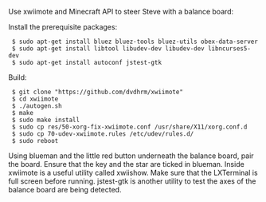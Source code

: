 Use xwiimote and Minecraft API to steer Steve with a balance board:

Install the prerequisite packages:

     $ sudo apt-get install bluez bluez-tools bluez-utils obex-data-server
     $ sudo apt-get install libtool libudev-dev libudev-dev libncurses5-dev
     $ sudo apt-get install autoconf jstest-gtk

Build: 

     $ git clone "https://github.com/dvdhrm/xwiimote"
     $ cd xwiimote
     $ ./autogen.sh 
     $ make
     $ sudo make install
     $ sudo cp res/50-xorg-fix-xwiimote.conf /usr/share/X11/xorg.conf.d
     $ sudo cp 70-udev-xwiimote.rules /etc/udev/rules.d/
     $ sudo reboot


Using blueman and the little red button underneath the balance board, pair the board. Ensure that the key and the star are ticked in blueman.
Inside xwiimote is a useful utility called xwiishow. Make sure that the LXTerminal is full screen before running.
jstest-gtk is another utility to test the axes of the balance board are being detected.


